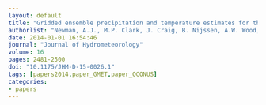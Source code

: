 ```yaml
---
layout: default
title: "Gridded ensemble precipitation and temperature estimates for the contiguous United States"
authorlist: "Newman, A.J., M.P. Clark, J. Craig, B. Nijssen, A.W. Wood, E.D. Gutmann, N. Mizukami, L. Brekke, and J.R. Arnold"
date: 2014-01-01 16:54:46
journal: "Journal of Hydrometeorology"
volume: 16
pages: 2481-2500
doi: "10.1175/JHM-D-15-0026.1"
tags: [papers2014,paper_GMET,paper_OCONUS]
categories:
- papers
---
```


